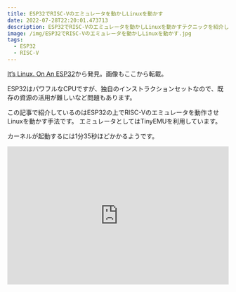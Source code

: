 ```yaml
---
title: ESP32でRISC-Vのエミュレータを動かしLinuxを動かす
date: 2022-07-28T22:20:01.473713
description: ESP32でRISC-Vのエミュレータを動かしLinuxを動かすテクニックを紹介します。
image: /img/ESP32でRISC-Vのエミュレータを動かしLinuxを動かす.jpg
tags:
  - ESP32
  - RISC-V
---
```

[It’s Linux. On An ESP32](https://hackaday.com/2022/07/14/its-linux-on-an-esp32/)から発見。画像もここから転載。

ESP32はパワフルなCPUですが、独自のインストラクションセットなので、既存の資源の活用が難しいなど問題もあります。

この記事で紹介しているのはESP32の上でRISC-Vのエミュレータを動作させLinuxを動かす手法です。
エミュレータとしてはTinyEMUを利用しています。

カーネルが起動するには1分35秒ほどかかるようです。

<iframe width="100%" height="315" src="https://www.youtube.com/embed/f3a3xeTRj_A" title="YouTube video player" frameborder="0" allow="accelerometer; autoplay; clipboard-write; encrypted-media; gyroscope; picture-in-picture" allowfullscreen></iframe>

